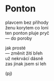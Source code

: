 Ponton
======
  
plavcem bez příhody  
ženu korytem co loni  
ten ponton pluje pryč  
— do poroby

jak prosté  
— změnit žití břeh  
už nekrvácí dásně  
zas jinak jsem si leh

(pj)
  
